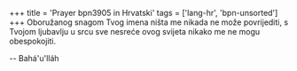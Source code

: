 +++
title = 'Prayer bpn3905 in Hrvatski'
tags = ['lang-hr', 'bpn-unsorted']
+++
Oboružanog snagom Tvog imena ništa me nikada ne može povrijediti, s Tvojom ljubavlju u srcu sve nesreće ovog svijeta nikako me ne mogu obespokojiti.

-- Bahá'u'lláh
